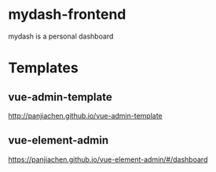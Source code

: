 # mydash-frontend
mydash is a personal dashboard


# Templates

## vue-admin-template
http://panjiachen.github.io/vue-admin-template

## vue-element-admin
https://panjiachen.github.io/vue-element-admin/#/dashboard
